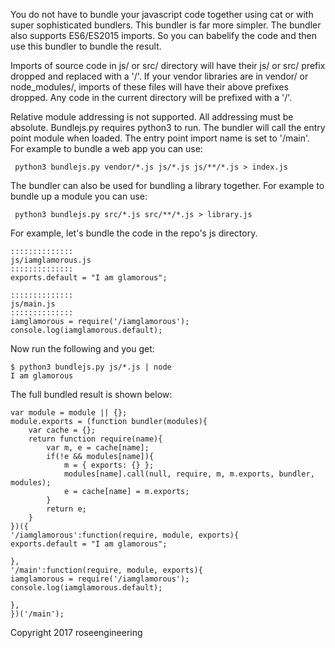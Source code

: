 
You do not have to bundle your javascript code together
using cat or with super sophisticated bundlers.  This bundler
is far more simpler.  The bundler also supports ES6/ES2015 imports.  So you can
babelify the code and then use this bundler to bundle the
result. 

Imports of source code in js/ or src/ directory will have their js/ or src/ prefix dropped
and replaced with a '/'.  If your vendor libraries are in vendor/ or node\_modules/, imports
of these files will have their above prefixes dropped.  Any code in the current directory
will be prefixed with a '/'.

Relative module addressing is not supported.  All addressing must
be absolute.  Bundlejs.py requires python3 to run.  The bundler will
call the entry point module when loaded.  The entry point import name
is set to '/main'.  For example to bundle a web app you can use:

     python3 bundlejs.py vendor/*.js js/*.js js/**/*.js > index.js

The bundler can also be used for bundling a library together.
For example to bundle up a module you can use: 

     python3 bundlejs.py src/*.js src/**/*.js > library.js

For example, let's bundle the code in the repo's js directory.

```
::::::::::::::
js/iamglamorous.js
::::::::::::::
exports.default = "I am glamorous";

::::::::::::::
js/main.js
::::::::::::::
iamglamorous = require('/iamglamorous');
console.log(iamglamorous.default);
```

Now run the following and you get:

```
$ python3 bundlejs.py js/*.js | node
I am glamorous
```

The full bundled result is shown below:

```
var module = module || {};
module.exports = (function bundler(modules){
    var cache = {};
    return function require(name){
        var m, e = cache[name];
        if(!e && modules[name]){
            m = { exports: {} };
            modules[name].call(null, require, m, m.exports, bundler, modules);
            e = cache[name] = m.exports;
        }
        return e;
    }
})({
'/iamglamorous':function(require, module, exports){
exports.default = "I am glamorous";

},
'/main':function(require, module, exports){
iamglamorous = require('/iamglamorous');
console.log(iamglamorous.default);

},
})('/main');
```

Copyright 2017 roseengineering
